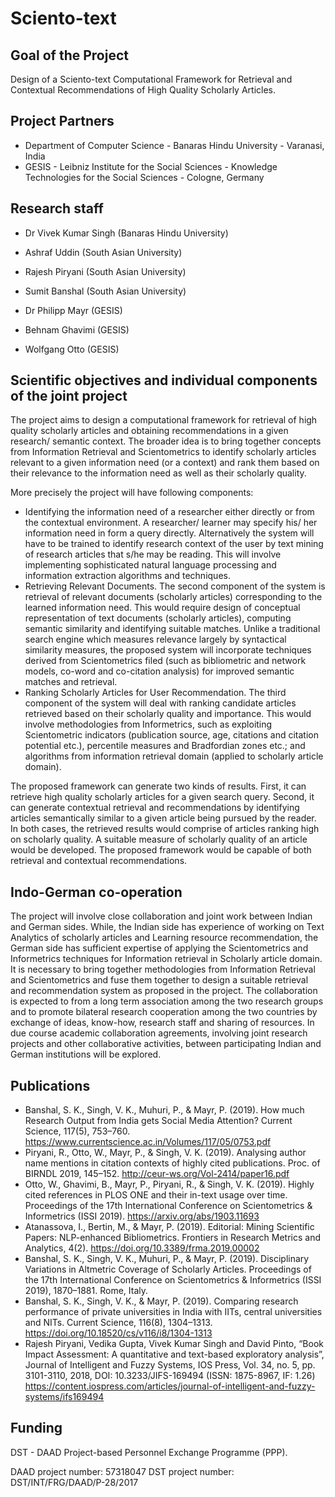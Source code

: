 # Sciento-text
## Goal of the Project
Design of a Sciento-text Computational Framework for Retrieval and Contextual Recommendations of High Quality Scholarly Articles.

## Project Partners
* Department of Computer Science - Banaras Hindu University - Varanasi, India
* GESIS - Leibniz Institute for the Social Sciences - Knowledge Technologies for the Social Sciences - Cologne, Germany

## Research staff 
* Dr Vivek Kumar Singh (Banaras Hindu University)
* Ashraf Uddin (South Asian University)
* Rajesh Piryani (South Asian University)
* Sumit Banshal (South Asian University)

* Dr Philipp Mayr (GESIS)
* Behnam Ghavimi (GESIS)
* Wolfgang Otto (GESIS)

## Scientific objectives and individual components of the joint project
The project aims to design a computational framework for retrieval of high quality scholarly articles and obtaining recommendations in a given research/ semantic context. The broader idea is to bring together concepts from Information Retrieval and Scientometrics to identify scholarly articles relevant to a given information need (or a context) and rank them based on their relevance to the information need as well as their scholarly quality. 

More precisely the project will have following components:
*	Identifying the information need of a researcher either directly or from the contextual environment. A researcher/ learner may specify his/ her information need in form a query directly. Alternatively the system will have to be trained to identify research context of the user by text mining of research articles that s/he may be reading. This will involve implementing sophisticated natural language processing and information extraction algorithms and techniques.
*	Retrieving Relevant Documents. The second component of the system is retrieval of relevant documents (scholarly articles) corresponding to the learned information need. This would require design of conceptual representation of text documents (scholarly articles), computing semantic similarity and identifying suitable matches. Unlike a traditional search engine which measures relevance largely by syntactical similarity measures, the proposed system will incorporate techniques derived from Scientometrics filed (such as bibliometric and network models, co-word and co-citation analysis) for improved semantic matches and retrieval. 
*	Ranking Scholarly Articles for User Recommendation. The third component of the system will deal with ranking candidate articles retrieved based on their scholarly quality and importance. This would involve methodologies from Informetrics, such as exploiting Scientometric indicators (publication source, age, citations and citation potential etc.), percentile measures and Bradfordian zones etc.; and algorithms from information retrieval domain (applied to scholarly article domain).

The proposed framework can generate two kinds of results. First, it can retrieve high quality scholarly articles for a given search query. Second, it can generate contextual retrieval and recommendations by identifying articles semantically similar to a given article being pursued by the reader. In both cases, the retrieved results would comprise of articles ranking high on scholarly quality. A suitable measure of scholarly quality of an article would be developed. The proposed framework would be capable of both retrieval and contextual recommendations.

## Indo-German co-operation 
The project will involve close collaboration and joint work between Indian and German sides. While, the Indian side has experience of working on Text Analytics of scholarly articles and Learning resource recommendation, the German side has sufficient expertise of applying the Scientometrics and Informetrics techniques for Information retrieval in Scholarly article domain. It is necessary to bring together methodologies from Information Retrieval and Scientometrics and fuse them together to design a suitable retrieval and recommendation system as proposed in the project. The collaboration is expected to from a long term association among the two research groups and to promote bilateral research cooperation among the two countries by exchange of ideas, know-how, research staff and sharing of resources. In due course academic collaboration agreements, involving joint research projects and other collaborative activities, between participating Indian and German institutions will be explored.

## Publications
* Banshal, S. K., Singh, V. K., Muhuri, P., & Mayr, P. (2019). How much Research Output from India gets Social Media Attention? Current Science, 117(5), 753–760. https://www.currentscience.ac.in/Volumes/117/05/0753.pdf
* Piryani, R., Otto, W., Mayr, P., & Singh, V. K. (2019). Analysing author name mentions in citation contexts of highly cited publications. Proc. of BIRNDL 2019, 145–152. http://ceur-ws.org/Vol-2414/paper16.pdf
* Otto, W., Ghavimi, B., Mayr, P., Piryani, R., & Singh, V. K. (2019). Highly cited references in PLOS ONE and their in-text usage over time. Proceedings of the 17th International Conference on Scientometrics & Informetrics (ISSI 2019). https://arxiv.org/abs/1903.11693
* Atanassova, I., Bertin, M., & Mayr, P. (2019). Editorial: Mining Scientific Papers: NLP-enhanced Bibliometrics. Frontiers in Research Metrics and Analytics, 4(2). https://doi.org/10.3389/frma.2019.00002
* Banshal, S. K., Singh, V. K., Muhuri, P., & Mayr, P. (2019). Disciplinary Variations in Altmetric Coverage of Scholarly Articles. Proceedings of the 17th International Conference on Scientometrics & Informetrics (ISSI 2019), 1870–1881. Rome, Italy.
* Banshal, S. K., Singh, V. K., & Mayr, P. (2019). Comparing research performance of private universities in India with IITs, central universities and NITs. Current Science, 116(8), 1304–1313. https://doi.org/10.18520/cs/v116/i8/1304-1313
* Rajesh Piryani, Vedika Gupta, Vivek Kumar Singh and David Pinto, “Book Impact Assessment: A quantitative and text-based exploratory analysis”, Journal of Intelligent and Fuzzy Systems, IOS Press, Vol. 34, no. 5, pp. 3101-3110, 2018, DOI: 10.3233/JIFS-169494 (ISSN: 1875-8967, IF: 1.26) https://content.iospress.com/articles/journal-of-intelligent-and-fuzzy-systems/ifs169494


## Funding
DST - DAAD Project-based Personnel Exchange Programme (PPP).

DAAD project number: 57318047
DST project number: DST/INT/FRG/DAAD/P-28/2017
